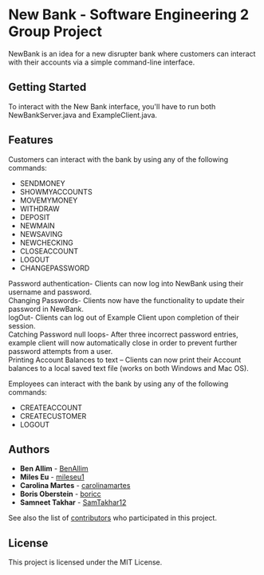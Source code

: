 # New Bank - Software Engineering 2 Group Project

NewBank is an idea for a new disrupter bank where customers can interact with their accounts via a simple command-line interface.

## Getting Started

To interact with the New Bank interface, you'll have to run both NewBankServer.java and ExampleClient.java.

## Features

Customers can interact with the bank by using any of the following commands:

* SENDMONEY
* SHOWMYACCOUNTS
* MOVEMYMONEY
* WITHDRAW
* DEPOSIT
* NEWMAIN
* NEWSAVING
* NEWCHECKING
* CLOSEACCOUNT
* LOGOUT
* CHANGEPASSWORD


Password authentication- Clients can now log into NewBank using their username and password.<br>
Changing Passwords- Clients now have the functionality to update their password in NewBank.<br>
logOut- Clients can log out of Example Client upon completion of their session.<br>
Catching Password null loops- After three incorrect password entries, example client will now automatically close in order to prevent further password attempts from a user.<br>
Printing Account Balances to text – Clients can now print their Account balances to a local saved text file (works on both Windows and Mac OS).

Employees can interact with the bank by using any of the following commands:

* CREATEACCOUNT
* CREATECUSTOMER
* LOGOUT

## Authors

* **Ben Allim** - [BenAllim](https://github.com/BenAllim)
* **Miles Eu** - [mileseu1](https://github.com/mileseu1)
* **Carolina Martes** - [carolinamartes](https://github.com/carolinamartes)
* **Boris Oberstein** - [boricc](https://github.com/boricc)
* **Samneet Takhar** - [SamTakhar12](https://github.com/SamTakhar12)

See also the list of [contributors](https://github.com/carolinamartes/new_bank_group3/graphs/contributors) who participated in this project.

## License

This project is licensed under the MIT License.
